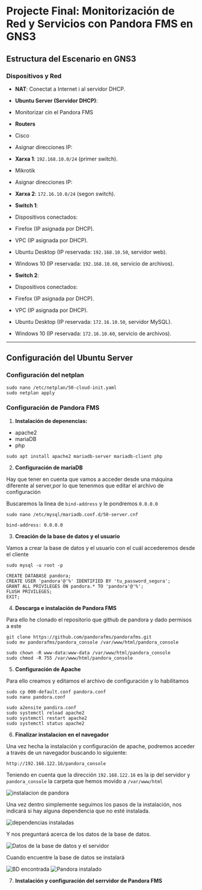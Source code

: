 # Projecte Final: Monitorización de Red y Servicios con Pandora FMS en GNS3

## Estructura del Escenario en GNS3

### Dispositivos y Red
- **NAT**: Conectat a Internet i al servidor DHCP.
- **Ubuntu Server (Servidor DHCP)**:
- Monitorizar cin el Pandora FMS

- **Routers**
- Cisco
- Asignar direcciones IP:
- **Xarxa 1**: `192.168.10.0/24` (primer switch).
- Mikrotik
- Asignar direcciones IP:
- **Xarxa 2**: `172.16.10.0/24` (segon switch).

- **Switch 1**:
- Dispositivos conectados:
- Firefox (IP asignada por DHCP).
- VPC (IP asignada por DHCP).
- Ubuntu Desktop (IP reservada: `192.168.10.50`, servidor web).
- Windows 10 (IP reservada: `192.168.10.60`, servicio de archivos).

- **Switch 2**:
- Dispositivos conectados:
- Firefox (IP asignada por DHCP).
- VPC (IP asignada por DHCP).
- Ubuntu Desktop (IP reservada: `172.16.10.50`, servidor MySQL).
- Windows 10 (IP reservada: `172.16.10.60`, servicio de archivos).

<!-- foto de la estructura -->

-------------------------------------------------------------------------------------

## Configuración del Ubuntu Server

### **Configuración del netplan**
```
sudo nano /etc/netplan/50-cloud-init.yaml
sudo netplan apply
```

### **Configuración de Pandora FMS**

1. **Instalación de depenencias:**
- apache2
- mariaDB
- php

```
sudo apt install apache2 mariadb-server mariadb-client php
```

2. **Configuración de mariaDB**

Hay que tener en cuenta que vamos a acceder desde una máquina diferente al server,por lo que tenenmos que editar el archivo de configuración

Buscaremos la linea de `bind-address` y le pondremos `0.0.0.0`
```
sudo nano /etc/mysql/mariadb.conf.d/50-server.cnf

bind-address: 0.0.0.0
```

3. **Creación de la base de datos y el usuario**

Vamos a crear la base de datos y el usuario con el cuál accederemos desde el cliente

```
sudo mysql -u root -p

CREATE DATABASE pandora;
CREATE USER 'pandora'@'%' IDENTIFIED BY 'tu_password_segura';
GRANT ALL PRIVILEGES ON pandora.* TO 'pandora'@'%';
FLUSH PRIVILEGES;
EXIT;
```

4. **Descarga e instalación de Pandora FMS**

Para ello he clonado el repositorio que github de pandora y dado permisos a este

```
git clone https://github.com/pandorafms/pandorafms.git
sudo mv pandorafms/pandora_console /var/www/html/pandora_console

sudo chown -R www-data:www-data /var/www/html/pandora_console
sudo chmod -R 755 /var/www/html/pandora_console
```

5. **Configuración de Apache**

Para ello creamos y editamos el archivo de configuración y lo habilitamos

```
sudo cp 000-default.conf pandora.conf
sudo nano pandora.conf

sudo a2ensite pandira.conf
sudo systemctl reload apache2
sudo systemctl restart apache2
sudo systemctl status apache2
```
6. **Finalizar instalacion en el navegador**

Una vez hecha la instalación y configuración de apache, podremos acceder a través de un navegador buscando lo siguiente:

```
http://192.168.122.16/pandora_console
```

Teniendo en cuenta que la dirección `192.168.122.16` es la ip del servidor y `pandora_console` la carpeta que hemos movido a `/var/www/html`

![instalacion de pandora](pandora_install.png)

Una vez dentro simplemente seguimos los pasos de la instalación, nos indicará si hay alguna dependencia que no esté instalada.

![dependencias instaladas](dependencias_install.png)

Y nos preguntará acerca de los datos de la base de datos.

![Datos de la base de datos y el servidor](BD_datos.png)

Cuando encuentre la base de datos se instalará

![BD encontrada](BD_encontrada.png)
![Pandora instalado](FMS_instalado.png)

7. **Instalación y configuración del serrvidor de Pandora FMS**
